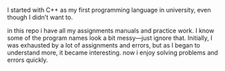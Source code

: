 



I started with C++ as my first programming language in university, even though I didn’t want to.

in this repo i have all my assignments manuals and practice work. 
I know some of the program names look a bit messy—just ignore that. 
Initially, I was exhausted by a lot of assignments and errors, but as I began to understand more, it became interesting. now i enjoy solving problems and errors quickly.

